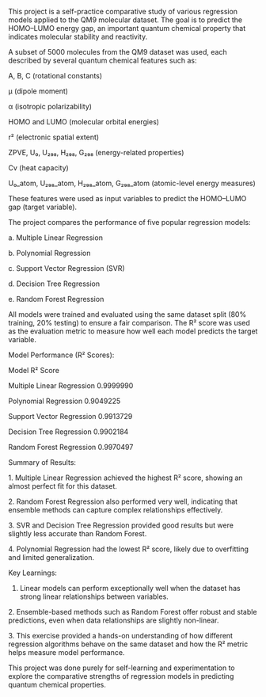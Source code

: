 This project is a self-practice comparative study of various regression models applied to the QM9 molecular dataset. The goal is to predict the HOMO–LUMO energy gap, an important quantum chemical property that indicates molecular stability and reactivity.



A subset of 5000 molecules from the QM9 dataset was used, each described by several quantum chemical features such as:



A, B, C (rotational constants)



μ (dipole moment)



α (isotropic polarizability)



HOMO and LUMO (molecular orbital energies)



r² (electronic spatial extent)



ZPVE, U₀, U₂₉₈, H₂₉₈, G₂₉₈ (energy-related properties)



Cv (heat capacity)



U₀\_atom, U₂₉₈\_atom, H₂₉₈\_atom, G₂₉₈\_atom (atomic-level energy measures)



These features were used as input variables to predict the HOMO–LUMO gap (target variable).



The project compares the performance of five popular regression models:



a. Multiple Linear Regression



b. Polynomial Regression



c. Support Vector Regression (SVR)



d. Decision Tree Regression



e. Random Forest Regression



All models were trained and evaluated using the same dataset split (80% training, 20% testing) to ensure a fair comparison. The R² score was used as the evaluation metric to measure how well each model predicts the target variable.



Model Performance (R² Scores):

Model	                        R² Score



Multiple Linear Regression	0.9999990

Polynomial Regression	        0.9049225

Support Vector Regression	0.9913729

Decision Tree Regression	0.9902184

Random Forest Regression	0.9970497



Summary of Results:


1\. Multiple Linear Regression achieved the highest R² score, showing an almost perfect fit for this dataset.



2\. Random Forest Regression also performed very well, indicating that ensemble methods can capture complex relationships effectively.



3\. SVR and Decision Tree Regression provided good results but were slightly less accurate than Random Forest.



4\. Polynomial Regression had the lowest R² score, likely due to overfitting and limited generalization.



Key Learnings:



1. Linear models can perform exceptionally well when the dataset has strong linear relationships between variables.



2\. Ensemble-based methods such as Random Forest offer robust and stable predictions, even when data relationships are slightly non-linear.



3\. This exercise provided a hands-on understanding of how different regression algorithms behave on the same dataset and how the R² metric helps measure model performance.



This project was done purely for self-learning and experimentation to explore the comparative strengths of regression models in predicting quantum chemical properties.

